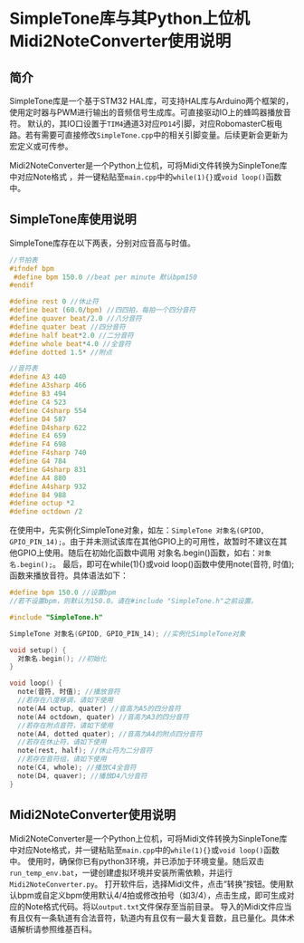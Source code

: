 # SimpleTone库与其Python上位机Midi2NoteConverter使用说明

## 简介

SimpleTone库是一个基于STM32 HAL库，可支持HAL库与Arduino两个框架的，使用定时器与PWM进行输出的音频信号生成库。可直接驱动IO上的蜂鸣器播放音符。
默认的，其IO口设置于`TIM4`通道3对应`PD14`引脚，对应RobomasterC板电路。若有需要可直接修改`SimpleTone.cpp`中的相关引脚变量。后续更新会更新为宏定义或可传参。

Midi2NoteConverter是一个Python上位机，可将Midi文件转换为SinpleTone库中对应Note格式 ，并一键粘贴至`main.cpp`中的`while(1){}`或`void loop()`函数中。

## SimpleTone库使用说明

SimpleTone库存在以下两表，分别对应音高与时值。

```c
//节拍表
#ifndef bpm
 #define bpm 150.0 //beat per minute 默认bpm150
#endif

#define rest 0 //休止符
#define beat (60.0/bpm) //四四拍，每拍一个四分音符
#define quaver beat/2.0 //八分音符
#define quater beat //四分音符
#define half beat*2.0 //二分音符
#define whole beat*4.0 //全音符
#define dotted 1.5* //附点
```

```c
//音符表
#define A3 440
#define A3sharp 466
#define B3 494
#define C4 523
#define C4sharp 554
#define D4 587
#define D4sharp 622
#define E4 659
#define F4 698
#define F4sharp 740
#define G4 784
#define G4sharp 831
#define A4 880
#define A4sharp 932
#define B4 988
#define octup *2
#define octdown /2
```

在使用中，先实例化SimpleTone对象，如左：`SimpleTone 对象名(GPIOD, GPIO_PIN_14);`。由于并未测试该库在其他GPIO上的可用性，故暂时不建议在其他GPIO上使用。随后在初始化函数中调用 对象名.begin()函数，如右：`对象名.begin();`。
最后，即可在while(1){}或void loop()函数中使用note(音符, 时值);函数来播放音符。具体语法如下：

```c
#define bpm 150.0 //设置bpm
//若不设置bpm，则默认为150.0。请在#include "SimpleTone.h"之前设置。

#include "SimpleTone.h"

SimpleTone 对象名(GPIOD, GPIO_PIN_14); //实例化SimpleTone对象

void setup() {
  对象名.begin(); //初始化
}

void loop() {
  note(音符, 时值); //播放音符
  //若存在八度移调，请如下使用
  note(A4 octup, quater) //音高为A5的四分音符
  note(A4 octdown, quater) //音高为A3的四分音符
  //若存在附点音符，请如下使用
  note(A4, dotted quater); //音高为A4的附点四分音符
  //若存在休止符，请如下使用
  note(rest, half); //休止符为二分音符
  //若存在音符组，请如下使用
  note(C4, whole); //播放C4全音符
  note(D4, quaver); //播放D4八分音符
}
```

## Midi2NoteConverter使用说明

Midi2NoteConverter是一个Python上位机，可将Midi文件转换为SinpleTone库中对应Note格式，并一键粘贴至`main.cpp`中的`while(1){}`或`void loop()`函数中。
使用时，确保你已有python3环境，并已添加于环境变量。随后双击 `run_temp_env.bat`，一键创建虚拟环境并安装所需依赖，并运行 `Midi2NoteConverter.py`。
打开软件后，选择Midi文件，点击“转换”按钮。使用默认bpm或自定义bpm使用默认4/4拍或修改拍号（如3/4），点击生成，即可生成对应的Note格式代码。将以`output.txt`文件保存至当前目录。
导入的Midi文件应当有且仅有一条轨道有合法音符，轨道内有且仅有一最大复音数，且已量化。具体术语解析请参照维基百科。
